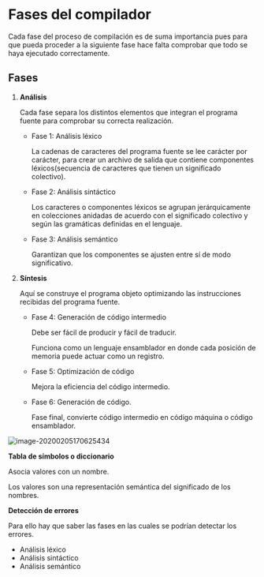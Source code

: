 # Fases del compilador

Cada fase del proceso de compilación es de suma importancia pues para que pueda proceder a la siguiente fase hace falta comprobar que todo se haya ejecutado correctamente.

## 

## Fases

1. **Análisis**

    Cada fase separa los distintos elementos que integran el programa fuente para comprobar su correcta realización.

   - Fase 1: Análisis léxico

     La cadenas de caracteres del programa fuente se lee carácter por carácter, para crear un archivo de salida que contiene componentes léxicos(secuencia de caracteres que tienen un significado colectivo).

   - Fase 2: Análisis sintáctico

     Los caracteres o componentes léxicos se agrupan jerárquicamente en colecciones anidadas de acuerdo con el significado colectivo y según las gramáticas definidas en el lenguaje.

   - Fase 3: Análisis semántico

     Garantizan que los componentes se ajusten entre sí de modo significativo.

2. **Síntesis**

   Aquí se construye el programa objeto optimizando las instrucciones recibidas del programa fuente.

   - Fase 4: Generación de código intermedio

     Debe ser fácil de producir y fácil de traducir.

     Funciona como un lenguaje ensamblador en donde cada posición de memoria puede actuar como un registro.

   - Fase 5: Optimización de código

     Mejora la eficiencia del código intermedio.

   - Fase 6: Generación de código.

     Fase final, convierte código intermedio en código máquina o código ensamblador.

![image-20200205170625434](C:\Users\Felipe\AppData\Roaming\Typora\typora-user-images\image-20200205170625434.png)



**Tabla de símbolos o diccionario**

Asocia valores con un nombre.

Los valores son una representación semántica del significado de los nombres.

**Detección de errores**

Para ello hay que saber las fases en las cuales se podrían detectar los errores.

- Análisis léxico
- Análisis sintáctico
- Análisis semántico
